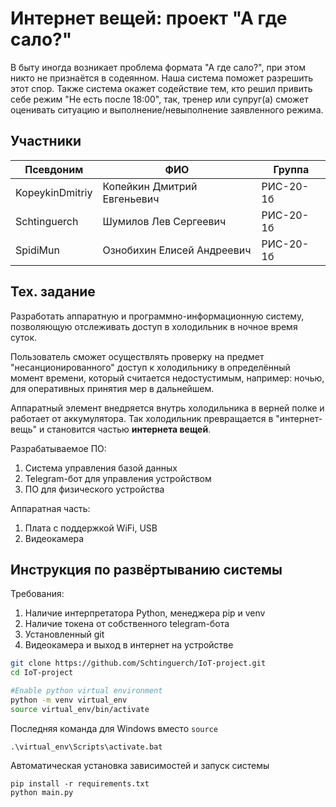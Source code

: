# Интернет вещей: проект "А где сало?"

В быту иногда возникает проблема формата "А где сало?", при этом никто не признаётся в содеянном. Наша система поможет разрешить этот спор. Также система окажет содействие тем, кто решил привить себе режим "Не есть после 18:00", так, тренер или супруг(а) сможет оценивать ситуацию и выполнение/невыполнение заявленного режима.

## Участники

Псевдоним | ФИО | Группа
--- | --- | ---
KopeykinDmitriy | Копейкин Дмитрий Евгеньевич | РИС-20-1б
Schtinguerch | Шумилов Лев Сергеевич | РИС-20-1б
SpidiMun | Ознобихин Елисей Андреевич | РИС-20-1б


## Тех. задание

Разработать аппаратную и программно-информационную систему, позволяющую отслеживать доступ в холодильник в ночное время суток.

Пользователь сможет осуществлять проверку на предмет "несанционированного" доступ к холодильнику в определённый момент времени, который считается недостустимым, например: ночью, для оперативных принятия мер в дальнейшем.

Аппаратный элемент внедряется внутрь холодильника в верней полке и работает от аккумулятора. Так холодильник превращается в "интернет-вещь" и становится частью **интернета вещей**.

Разрабатываемое ПО:
1. Система управления базой данных
2. Telegram-бот для управления устройством
3. ПО для физического устройства

Аппаратная часть:
1. Плата с поддержкой WiFi, USB
2. Видеокамера

## Инструкция по развёртыванию системы

Требования:
1. Наличие интерпретатора Python, менеджера pip и venv
2. Наличие токена от собственного telegram-бота
3. Установленный git
4. Видеокамера и выход в интернет на устройстве

```bash
git clone https://github.com/Schtinguerch/IoT-project.git
cd IoT-project

#Enable python virtual environment
python -m venv virtual_env
source virtual_env/bin/activate
```

Последняя команда для Windows вместо `source`
```
.\virtual_env\Scripts\activate.bat
```

Автоматическая установка зависимостей и запуск системы
```
pip install -r requirements.txt
python main.py
```
